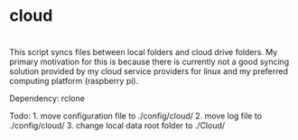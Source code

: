 #
# cloud
#

This script syncs files between local folders and cloud drive folders.  My primary motivation for this is because there is currently not a good syncing solution provided by my cloud service providers for linux and my preferred computing platform (raspberry pi).

Dependency: rclone

Todo:
    1. move configuration file to ./config/cloud/
    2. move log file to ./config/cloud/
    3. change local data root folder to ./Cloud/

